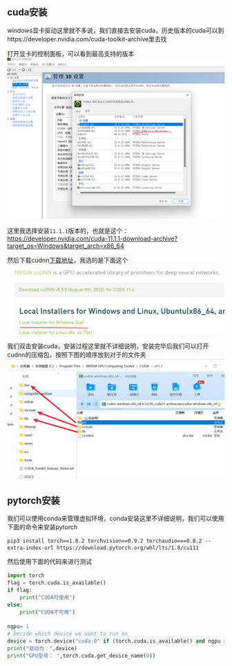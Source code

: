 ## cuda安装

windows显卡驱动这里就不多说，我们直接去安装cuda，历史版本的cuda可以到https://developer.nvidia.com/cuda-toolkit-archive里去找

打开显卡的控制面板，可以看到最高支持的版本
![](./images/ebe9768a.png)

这里我选择安装`11.1.1`版本的，也就是这个：https://developer.nvidia.com/cuda-11.1.1-download-archive?target_os=Windows&target_arch=x86_64

然后下载cudnn[下载地址](https://developer.nvidia.com/rdp/cudnn-archive)，我选的是下面这个
![](./images/ce97c0cc.png)

我们双击安装cuda，安装过程这里就不详细说明，安装完毕后我们可以打开cudnn的压缩包，按照下图的顺序放到对于的文件夹
![](./images/a525cef0.png)

## pytorch安装

我们可以使用conda来管理虚拟环境，conda安装这里不详细说明，我们可以使用下面的命令来安装pytorch

```shell
pip3 install torch==1.8.2 torchvision==0.9.2 torchaudio===0.8.2 --extra-index-url https://download.pytorch.org/whl/lts/1.8/cu111
```

然后使用下面的代码来进行测试

```python
import torch
flag = torch.cuda.is_available()
if flag:
    print("CUDA可使用")
else:
    print("CUDA不可用")

ngpu= 1
# Decide which device we want to run on
device = torch.device("cuda:0" if (torch.cuda.is_available() and ngpu > 0) else "cpu")
print("驱动为：",device)
print("GPU型号： ",torch.cuda.get_device_name(0))
```
